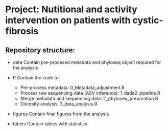 # Project: Nutitional and activity intervention on patients with cystic-fibrosis 

## Repository structure:

* data
Contain pre-procesed metadata and phyloseq object required for the analysis

* R
Contain the code to: 
  - Pre-process metadata: 0_Metadata_adjustment.R
  - Process raw sequencing data (ASV inference): 1_dada2_pipeline.R
  - Merge metadata and sequencing data: 2_phyloseq_preparation.R
  - Diversity analysis: 3_data_analysis.R

* figures
Contain final figures from the analysis

* tables
Contain tables with statistics 